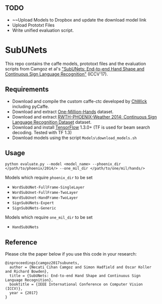 ## TODO
* ~~Upload Models to Dropbox and update the download model link
* Upload Prototxt Files
* Write unified evaluation script.

# SubUNets
This repo contains the caffe models, prototoxt files and the evaluation scripts from Camgoz et al's ["SubUNets: End-to-end Hand Shape and Continuous Sign Language Recognition"](http://www.cihancamgoz.com/pub/camgoz2017iccv.pdf) (ICCV'17).

## Requirements
* Download and compile the custom caffe-ctc developed by [ChWick](https://github.com/ChWick/caffe/tree/ctc) including pyCaffe. 
* Download and extract [One-Million-Hands](https://www-i6.informatik.rwth-aachen.de/~koller/1miohands-data/) dataset.
* Download and extract [RWTH-PHOENIX-Weather 2014: Continuous Sign Language Recognition Dataset](https://www-i6.informatik.rwth-aachen.de/~koller/RWTH-PHOENIX/) dataset.
* Download and install [TensorFlow](https://www.tensorflow.org/) 1.3.0+ (TF is used for beam search decoding. Tested with TF 1.3) 
* Download models using the script `Models\download_models.sh`

## Usage
`python evaluate.py --model <model_name> --phoenix_dir </path/to/phoenix/2014/> --one_mil_dir </path/to/one/mil/hands/>`

Models which require `phoenix_dir` to be set
* `WordSubUNet-FullFrame-SingleLayer`
* `WordSubUnet-FullFrame-TwoLayer`
* `WordSubUnet-HandFrame-TwoLayer`
* `SignSubUNets-Expert`
* `SignSubUNets-Generic`

Models which require `one_mil_dir` to be set
* `HandSubUNets` 

## Reference
Please cite the paper below if you use this code in your research:

    @inproceedings{camgoz2017subunets,
      author = {Necati Cihan Camgoz and Simon Hadfield and Oscar Koller and Richard Bowden},
      title = {SubUNets: End-to-end Hand Shape and Continuous Sign Language Recognition},
      booktitle = {IEEE International Conference on Computer Vision (ICCV)},
      year = {2017}
    }
